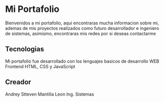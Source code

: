 # Mi Portafolio

Bienvenidos a mi portafolio, aqui encontraras mucha informacion sobre mi, ademas de
mis proyectos realizados como futuro desarrollador e ingeniero de sistemas, asimismo,
encontraras mis redes por si deseas contactarme

## Tecnologias

Mi portafolio fue desarrollado con los lenguajes basicos de desarrollo WEB Frontend
HTML, CSS y JavaScript

## Creador

Andrey Stteven Mantilla Leon 
Ing. Sistemas
